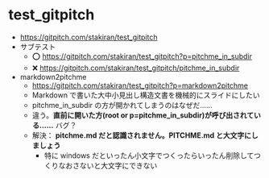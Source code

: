 # test_gitpitch
- https://gitpitch.com/stakiran/test_gitpitch
- サブテスト
  - :o: https://gitpitch.com/stakiran/test_gitpitch?p=pitchme_in_subdir
  - :x: https://gitpitch.com/stakiran/test_gitpitch/pitchme_in_subdir
- markdown2pitchme
  - https://gitpitch.com/stakiran/test_gitpitch?p=markdown2pitchme
  - Markdown で書いた大中小見出し構造文書を機械的にスライドにしたい
  - pitchme_in_subdir の方が開かれてしまうのはなぜだ……
  - 違う。**直前に開いた方(root or p=pitchme_in_subdir)が呼び出されている……** バグ？
  - 解決： **pitchme.md だと認識されません。PITCHME.md と大文字にしましょう**
    - 特に windows だといったん小文字でつくったらいったん削除してつくりなおさないと大文字にできない
